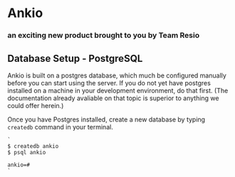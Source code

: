 # Ankio  
### an exciting new product brought to you by Team Resio

Database Setup - PostgreSQL
---------------------------
Ankio is built on a postgres database, which much be configured manually before you can start using the server. If you do not yet have postgres installed on a machine in your development environment, do that first. (The documentation already avaliable on that topic is superior to anything we could offer herein.)

Once you have Postgres installed, create a new database by typing `createdb` command in your terminal.
	
	`
	$ createdb ankio
	$ psql ankio

	ankio=#
	`
